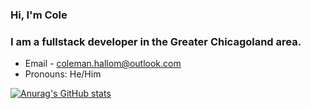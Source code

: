 ### Hi, I'm Cole

### I am a fullstack developer in the Greater Chicagoland area. 

- Email - coleman.hallom@outlook.com
- Pronouns: He/Him



[![Anurag's GitHub stats](https://github-readme-stats.vercel.app/api?username=CharleeBrown)](https://github.com/anuraghazra/github-readme-stats)

